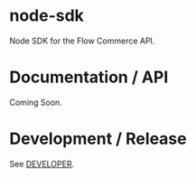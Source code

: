 # node-sdk

Node SDK for the Flow Commerce API.

# Documentation / API

Coming Soon.

# Development / Release

See [DEVELOPER](DEVELOPER.md).
